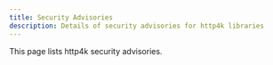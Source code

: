 ```yaml
---
title: Security Advisories
description: Details of security advisories for http4k libraries
---
```


This page lists http4k security advisories.